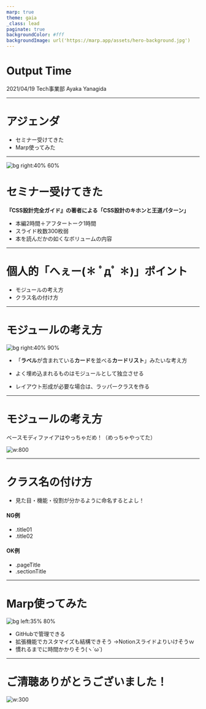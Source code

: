 ```yaml
---
marp: true
theme: gaia
_class: lead
paginate: true
backgroundColor: #fff
backgroundImage: url('https://marp.app/assets/hero-background.jpg')
---
```


# Output Time

2021/04/19
Tech事業部
Ayaka Yanagida


---

# アジェンダ
- セミナー受けてきた
- Marp使ってみた

---

![bg right:40% 60%](https://gihyo.jp/assets/images/cover/2020/thumb/TH160_9784297111731.jpg)

# セミナー受けてきた

**『CSS設計完全ガイド』の著者による「CSS設計のキホンと王道パターン」**

- 本編2時間＋アフタートーク1時間
- スライド枚数300枚弱
- 本を読んだかの如くなボリュームの内容

---

# 個人的「へぇー(✽ ﾟдﾟ ✽)」ポイント


- モジュールの考え方
- クラス名の付け方

---

# モジュールの考え方

![bg right:40% 90%](https://i.gyazo.com/3bc96705ca5350674ab09945310ccc34.png)

- 「**ラベル**が含まれている**カード**を並べる**カードリスト**」みたいな考え方

- よく埋め込まれるものはモジュールとして独立させる
- レイアウト形成が必要な場合は、ラッパークラスを作る

---

# モジュールの考え方

ベースモディファイアはやっちゃだめ！（めっちゃやってた）

![w:800](https://i.gyazo.com/0bec6bc66cf91e4b71b2692bd7ffb89c.png)

---

# クラス名の付け方
- 見た目・機能・役割が分かるように命名するとよし！
#### NG例
- .title01
- .title02
#### OK例
- .pageTitle
- .sectionTitle

---

# Marp使ってみた
![bg left:35% 80%](https://marp.app/assets/marp.svg)
- GitHubで管理できる
- 拡張機能でカスタマイズも結構できそう
→Notionスライドよりいけそうｗ
- 慣れるまでに時間かかりそう(ヽ´ω`)

---

<!-- _class: lead -->
# ご清聴ありがとうございました！
![w:300](https://nancychannel.pw/wp-content/uploads/2020/12/%E3%83%81%E3%83%98%E3%82%99%E3%83%83%E3%83%88%E3%82%B9%E3%83%8A%E3%82%AD%E3%82%99%E3%83%84%E3%83%8D.jpg)